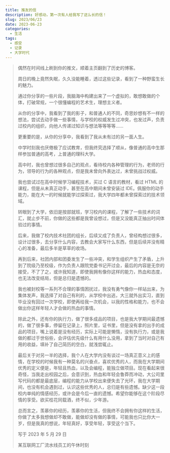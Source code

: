 ```yaml
---
title: 推友的信
description: 好感动，第一次有人给我写了这么长的信！
slug: 2023/06/23
date: 2023-06-23
categories:
  - 生活
tags:
  - 感受
  - 记录
  - 大学时代
---
```

 
> 偶然在时间线上刷到你的推文，顺着主页翻到了历史的博客。
> 
> 周日的晚上竟然失眠，久久没能睡着，透过这些记录，看到了一种野蛮生长的魅力。
> 
> 通过你分享的一些片段，我脑海中构建出来了一个虚拟的，敢想敢做的个体，打破常规，一个很懂编程的艺术生，理想主义者。
> 
> 从你的分享中，我看到了我的影子，和普通人的不同，奇思妙想有不一样的想法，尝试去动手做一些事情，与学校的权威发生过冲突，也发过声，负责过校内的组织，向他人传递过知识与想法等等等等……
> 
> 更重要的是，从你的分享中，我看到了我从未有过的另一面人生。
> 
> 中学时刻我也厌倦极了应试教育，但我终究选择了顺从，像普通的高中生那样参加普通的高考，上普通的理科大学。
> 
> 高中时，我也曾想过很多自己的观点，看待校内各种管理的行为，老师的行为，领导的行为的各种观点，但是我未曾向外表达过，未曾挑战过权威。
> 
> 我也尝试过在高中时候学习编程技术，买过 C 语言的教材，看过 HTML 的课程，但是从未真正动手，甚至在高中期间未曾安装过 IDE。佩服你的动手能力，能在大一的时候就能学过探索过，我大学四年都未曾探索过的技术领域。
> 
> 转眼到了大学，依旧是按部就班，学习校内的课程，了解了一些技术的词汇，就止步不前，你做的这些都是我曾设想过，但是又没能真正抽出时间体验过的事情。
> 
> 后来，我做了校内技术社团的组长，后续又成了负责人，曾经构想过很多，设计过很多，去分享什么内容，去教会大家写什么东西，但是后续并没有精心的准备，最后多半是草草的收场。
> 
> 再到后来，社团内部和团委发生了一些冲突，和学生组织产生了矛盾，上升到了院级乃至校级，作为负责人跟院党委书记开过会，最后的内容是无奈的接受，不了了之，或许我知道，即使我拥有像你这样的能力，热血和态度，也无法改变结局，但是总归是遗憾的。
> 
> 我也被封校等一系列不合理的事情困扰过，我没有勇气像你一样站出来，为集体发声，我选择了对自己有利的，从学校中出逃，大三就外出实习，直到毕业没有回过一次学校，即使再给我一次机会，以我的性格和能力，也不会做出你这样年轻人才会做的热血的事情。
> 
> 除此之外，还有你的执行力，做了很多成品的项目，也是我大学期间最遗憾的，做了很多事，停留在记录上，照片里，证书里，但是没有拿的出手的成品的项目，嘴上说着是没有经历，实际上可能是懒惰，没有执行力，或是我做的都过于世俗些，会评估优先级什么有用什么没用，拿到了当时对自己有用的收益，填补了自己简历的空白，就浅尝辄止。
> 
> 最后关于对另一半的选择，我个人在大学内没有谈过一场真正意义上的感情，在学校的时候我有一种莫名的兴奋点，喜欢优秀的人，而我在大学期间优秀的定义便是，年轻且热血，以及会编程，能独立做项目。现在看起来很奇怪，当我走出校园之后，会意识到，热血和年轻会鲁莽而冲动，大公司里写代码的都是最底层，编程的能力从学校出来便失去了光环，我在大学期间，也没有机会遇到过，认识这些优秀的人，总归是有些遗憾。缺少这一段校内单纯的情感经历，或许会是今后一直的遗憾。希望你能够在这个阶段尽情的享受。欲买桂花同载酒，终不似，少年游。
> 
> 总而言之，羡慕你的经历，羡慕你的生活，但我终不会拥有你这样的生活，你做了太多我想做却不敢做，能做却没有做的事情，可能我也只比你大一岁，但是我真的想说，年轻真好，享受年轻，享受这个当下。
> 
> 写于 2023 年 5 月 29 日
> 
> 某互联网工厂流水线员工的午休时刻
